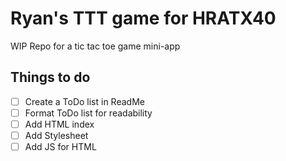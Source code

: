 # Ryan's TTT game for HRATX40

WIP Repo for a tic tac toe game mini-app 

## Things to do

- [ ] Create a ToDo list in ReadMe
- [ ] Format ToDo list for readability
- [ ] Add HTML index
- [ ] Add Stylesheet
- [ ] Add JS for HTML
